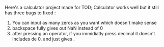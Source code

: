 Here's a calculator project made for TOD;
Calculator works well but it still has three bugs to fixed :
 1. You can input as many zeros as you want which doesn't make sense
 2. backspace fully gives out NaN instead of 0
 3. after pressing an operator, if you immidiatly press decimal it doesn't includes de 0. and just gives .